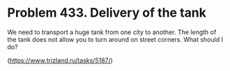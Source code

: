 # Problem 433. Delivery of the tank 

We need to transport a huge tank from one city to another. The length of the tank does not allow you to turn around on street corners. What should I do?

(https://www.trizland.ru/tasks/5187/)